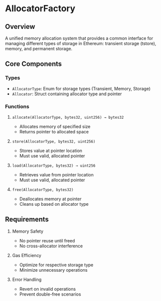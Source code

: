 # AllocatorFactory

## Overview
A unified memory allocation system that provides a common interface for managing different types of storage in Ethereum: transient storage (tstore), memory, and permanent storage.

## Core Components

### Types
- `AllocatorType`: Enum for storage types (Transient, Memory, Storage)
- `Allocator`: Struct containing allocator type and pointer

### Functions
1. `allocate(AllocatorType, bytes32, uint256) → bytes32`
   - Allocates memory of specified size
   - Returns pointer to allocated space

2. `store(AllocatorType, bytes32, uint256)`
   - Stores value at pointer location
   - Must use valid, allocated pointer

3. `load(AllocatorType, bytes32) → uint256`
   - Retrieves value from pointer location
   - Must use valid, allocated pointer

4. `free(AllocatorType, bytes32)`
   - Deallocates memory at pointer
   - Cleans up based on allocator type

## Requirements
1. Memory Safety
   - No pointer reuse until freed
   - No cross-allocator interference

2. Gas Efficiency
   - Optimize for respective storage type
   - Minimize unnecessary operations

3. Error Handling
   - Revert on invalid operations
   - Prevent double-free scenarios
